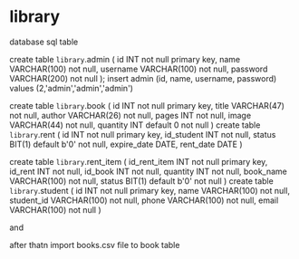 # library

database 
sql table

create table `library`.admin
(
	id INT not null primary key,
	name VARCHAR(100) not null,
	username VARCHAR(100) not null,
	password VARCHAR(200) not null
);
insert admin (id, name, username, password) values (2,'admin','admin','admin')

create table `library`.book
(
	id INT not null primary key,
	title VARCHAR(47) not null,
	author VARCHAR(26) not null,
	pages INT not null,
	image VARCHAR(44) not null,
	quantity INT default 0 not null
)
create table `library`.rent
(
	id INT not null primary key,
	id_student INT not null,
	status BIT(1) default b'0' not null,
	expire_date DATE,
	rent_date DATE
)

create table `library`.rent_item
(
	id_rent_item INT not null primary key,
	id_rent INT not null,
	id_book INT not null,
	quantity INT not null,
	book_name VARCHAR(100) not null,
	status BIT(1) default b'0' not null
)
create table `library`.student
(
	id INT not null primary key,
	name VARCHAR(100) not null,
	student_id VARCHAR(100) not null,
	phone VARCHAR(100) not null,
	email VARCHAR(100) not null
)

and

after thatn import books.csv file to book table
